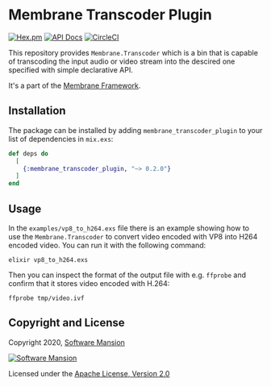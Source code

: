 # Membrane Transcoder Plugin

[![Hex.pm](https://img.shields.io/hexpm/v/membrane_transcoder_plugin.svg)](https://hex.pm/packages/membrane_transcoder_plugin)
[![API Docs](https://img.shields.io/badge/api-docs-yellow.svg?style=flat)](https://hexdocs.pm/membrane_transcoder_plugin)
[![CircleCI](https://circleci.com/gh/membraneframework/membrane_transcoder_plugin.svg?style=svg)](https://circleci.com/gh/membraneframework/membrane_transcoder_plugin)

This repository provides `Membrane.Transcoder` which is a bin that is capable 
of transcoding the input audio or video stream into the descired one specified 
with simple declarative API.

It's a part of the [Membrane Framework](https://membrane.stream).

## Installation

The package can be installed by adding `membrane_transcoder_plugin` to your list of dependencies in `mix.exs`:

```elixir
def deps do
  [
    {:membrane_transcoder_plugin, "~> 0.2.0"}
  ]
end
```

## Usage
In the `examples/vp8_to_h264.exs` file there is an example showing how to use 
the `Membrane.Transcoder` to convert video encoded with VP8 into H264 encoded video.
You can run it with the following command:
```
elixir vp8_to_h264.exs
```

Then you can inspect the format of the output file with e.g. `ffprobe` and confirm that it stores video encoded with H.264:
```
ffprobe tmp/video.ivf
```
## Copyright and License

Copyright 2020, [Software Mansion](https://swmansion.com/?utm_source=git&utm_medium=readme&utm_campaign=membrane_transcoder_plugin)

[![Software Mansion](https://logo.swmansion.com/logo?color=white&variant=desktop&width=200&tag=membrane-github)](https://swmansion.com/?utm_source=git&utm_medium=readme&utm_campaign=membrane_transcoder_plugin)

Licensed under the [Apache License, Version 2.0](LICENSE)
